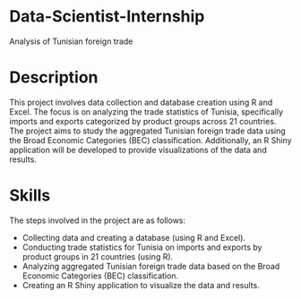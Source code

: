 # Data-Scientist-Internship
Analysis of Tunisian foreign trade

# Description 
This project involves data collection and database creation using R and Excel. The focus is on analyzing the trade statistics of Tunisia, specifically imports and exports categorized by product groups across 21 countries. The project aims to study the aggregated Tunisian foreign trade data using the Broad Economic Categories (BEC) classification. Additionally, an R Shiny application will be developed to provide visualizations of the data and results.

# Skills 
The steps involved in the project are as follows:
- Collecting data and creating a database (using R and Excel).
- Conducting trade statistics for Tunisia on imports and exports by product groups in 21 countries (using R).
- Analyzing aggregated Tunisian foreign trade data based on the Broad Economic Categories (BEC) classification.
- Creating an R Shiny application to visualize the data and results.
 
